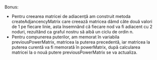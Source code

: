 Bonus:
- Pentru creearea matricei de adiacență am construit metoda createAdjancencyMatrix care creează matricea
dâmd câte două valori de 1 pe fiecare linie, asta însemnând că fiecare nod va fi adiacent cu
2 noduri, rezultând ca graful nostru să aibă un ciclu de ordin n.
- Pentru compunerea puterilor, am memorat în variabila previousPowerMatrix, matricea la puterea precedentă,
iar matricea la puterea curentă va fi memorată în powerMatrix, după calcularea matricei la o nouă putere
previousPowerMatrix se va actualiza. 
